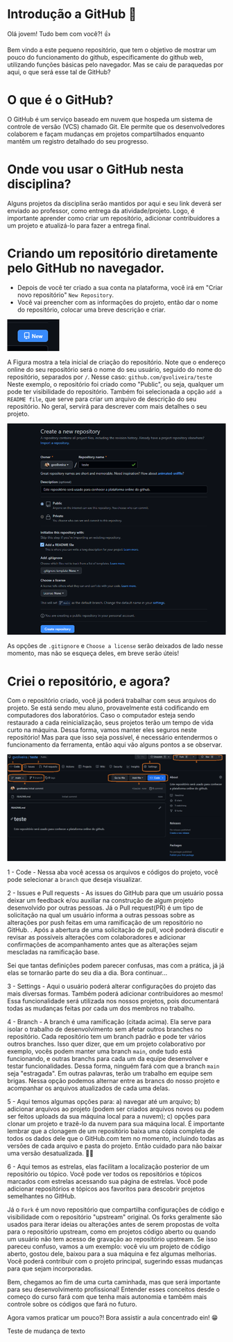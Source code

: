 # Introdução a GitHub :robot:

Olá jovem! Tudo bem com você?!
:thumbsup:

Bem vindo a este pequeno repositório, que tem o objetivo de mostrar um pouco do funcionamento do github, especificamente do github web, utilizando funções básicas pelo navegador. Mas se caiu de paraquedas por aqui, o que será esse tal de GitHub? 

# O que é o GitHub?
O GitHub é um serviço baseado em nuvem que hospeda um sistema de controle de versão (VCS) chamado Git. Ele permite que os desenvolvedores colaborem e façam mudanças em projetos compartilhados enquanto mantêm um registro detalhado do seu progresso.

# Onde vou usar o GitHub nesta disciplina?
Alguns projetos da disciplina serão mantidos por aqui e seu link deverá ser enviado ao professor, como entrega da atividade/projeto. Logo, é importante aprender como criar um repositório, adicionar contribuidores a um projeto e atualizá-lo para fazer a entrega final.

# Criando um repositório diretamente pelo GitHub no navegador.
- Depois de você ter criado a sua conta na plataforma, você irá em "Criar novo repositório" `New Repository`.
- Você vai preencher com as informações do projeto, então dar o nome do repositório, colocar uma breve descrição e criar.

<img src="newrepo.png" alt="tela criação repositório">

A Figura mostra a tela inicial de criação do repositório. Note que o endereço online do seu repositório será o nome do seu usuário, seguido do nome do repositório, separados por `/`. Nesse caso: `github.com/gvoliveira/teste` 
Neste exemplo, o repositório foi criado como "Public", ou seja, qualquer um pode ter visibilidade do repositório. Também foi selecionada a opção `add a README file`, que serve para criar um arquivo de descrição do seu repositório. No geral, servirá para descrever com mais detalhes o seu projeto.

<img src="git1.png" alt="tela criação repositório">

As opções de `.gitignore` e `Choose a license` serão deixados de lado nesse momento, mas não se esqueça deles, em breve serão úteis!

# Criei o repositório, e agora?
Com o repositório criado, você já poderá trabalhar com seus arquivos do projeto. Se está sendo meu aluno, provavelmente está codificando em computadores dos laboratórios. Caso o computador esteja sendo restaurado a cada reinicialização, seus projetos terão um tempo de vida curto na máquina. Dessa forma, vamos manter eles seguros neste repositório! Mas para que isso seja possível, é necessário entendermos o funcionamento da ferramenta, então aqui vão alguns pontos a se observar.

<img src="git2_destaques.png" alt="tela criação repositório">

1 - Code - Nessa aba você acessa os arquivos e códigos do projeto, você pode selecionar a `branch` que deseja visualizar.

2 - Issues e Pull requests -  As issues do GitHub para que um usuário possa deixar um feedback e/ou auxiliar na construção de algum projeto desenvolvido por outras pessoas. Já o Pull request(PR) é um tipo de solicitação na qual um usuário informa a outras pessoas sobre as alterações por push feitas em uma ramificação de um repositório no GitHub. . Após a abertura de uma solicitação de pull, você poderá discutir e revisar as possíveis alterações com colaboradores e adicionar confirmações de acompanhamento antes que as alterações sejam mescladas na ramificação base.

Sei que tantas definições podem parecer confusas, mas com a prática, já já elas se tornarão parte do seu dia a dia. Bora continuar...

3 - Settings - Aqui o usuário poderá alterar configurações do projeto das mais diversas formas. Também poderá adicionar contribuidores ao mesmo! Essa funcionalidade será utilizada nos nossos projetos, pois documentará todas as mudanças feitas por cada um dos membros no trabalho.

4 - Branch - A branch é uma ramificação (citada acima). Ela serve para isolar o trabalho de desenvolvimento sem afetar outros branches no repositório. Cada repositório tem um branch padrão e pode ter vários outros branches. Isso quer dizer, que em um projeto colaborativo por exemplo, vocês podem manter uma branch `main`, onde tudo está funcionando, e outras branchs para cada um da equipe desenvolver e testar funcionalidades. Dessa forma, ninguém fará com que a branch `main` seja "estragada". Em outras palavras, terão um trabalho em equipe sem brigas. Nessa opção podemos alternar entre as brancs do nosso projeto e acompanhar os arquivos atualizados de cada uma delas.

5 - Aqui temos algumas opções para: a) navegar até um arquivo; b) adicionar arquivos ao projeto (podem ser criados arquivos novos ou podem ser feitos uploads da sua máquina local para a nuvem); c) opções para clonar um projeto e trazê-lo da nuvem para sua máquina local. É importante lembrar que a clonagem de um repositório baixa uma cópia completa de todos os dados dele que o GitHub.com tem no momento, incluindo todas as versões de cada arquivo e pasta do projeto. Então cuidado para não baixar uma versão desatualizada. :man_shrugging:

6 - Aqui temos as estrelas, elas facilitam a localização posterior de um repositório ou tópico. Você pode ver todos os repositórios e tópicos marcados com estrelas acessando sua página de estrelas. Você pode adicionar repositórios e tópicos aos favoritos para descobrir projetos semelhantes no GitHub.

Já o `Fork` é um novo repositório que compartilha configurações de código e visibilidade com o repositório "upstream" original. Os forks geralmente são usados para iterar ideias ou alterações antes de serem propostas de volta para o repositório upstream, como em projetos código aberto ou quando um usuário não tem acesso de gravação ao repositório upstream. Se isso pareceu confuso, vamos a um exemplo: você viu um projeto de código aberto, gostou dele, baixou para a sua máquina e fez algumas melhorias. Você poderá contribuir com o projeto principal, sugerindo essas mudanças para que sejam incorporadas.

Bem, chegamos ao fim de uma curta caminhada, mas que será importante para seu desenvolvimento profissional! Entender esses conceitos desde o começo do curso fará com que tenha mais autonomia e também mais controle sobre os códigos que fará no futuro. 

Agora vamos praticar um pouco?! Bora assistir a aula concentrado ein! :grin:

Teste de mudança de texto




